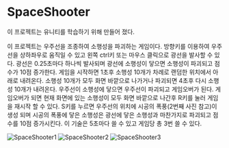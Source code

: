 # SpaceShooter

이 프로젝트는 유니티를 학습하기 위해 만들어 졌다.

이 프로젝트는 우주선을 조종하여 소행성을 파괴하는 게임이다.
방향키를 이용하여 우주선을 상하좌우로 움직일 수 있고 왼쪽 ctrl키 또는 마우스 클릭으로 광선을 발사할 수 있다.
광선은 0.25초마다 하나씩 발사되며 광선에 소행성이 닿으면 소행성이 파괴되고 점수가 10점 증가한다.
게임을 시작하면 1초후 소행성 10개가 차례로 랜덤한 위치에서 아래로 내려온다.
소행성 10개가 모두 화면 바깥으로 나가거나 파괴되면 4초후 다시 소행성 10개가 내려온다.
우주선이 소행성에 닿으면 우주선이 파괴되고 게임오버가 된다.
게임오버가 되면 현재 화면에 있는 소행성이 모두 화면 바깥으로 나간후 R키를 눌러 게임을 재시작 할 수 있다.
S키를 누르면 우주선의 위치에 시공의 폭풍(2번째 사진 참고)이 생성 되며 시공의 폭풍에 닿은 소행성은 광선에 닿은 소행성과 마찬가지로 파괴되고 점수를 10점 증가시킨다.
이 기술은 5초마다 쓸 수 있고 게임당 총 3번 쓸 수 있다.

![SpaceShooter1](http://drive.google.com/uc?export=view&id=1eDr5MoxrhcLygod5Jj1C2PT9vU4VUDyy)
![SpaceShooter2](http://drive.google.com/uc?export=view&id=1Je8A-wjOtreqw7_DHJ8w8pS6kci8JGcV)
![SpaceShooter3](http://drive.google.com/uc?export=view&id=1Huu77HfJdfFLlydeRY0HPlEPmU255fM3)
